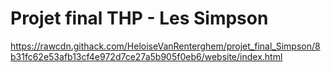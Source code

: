 # Projet final THP - Les Simpson

https://rawcdn.githack.com/HeloiseVanRenterghem/projet_final_Simpson/8b31fc62e53afb13cf4e972d7ce27a5b905f0eb6/website/index.html
